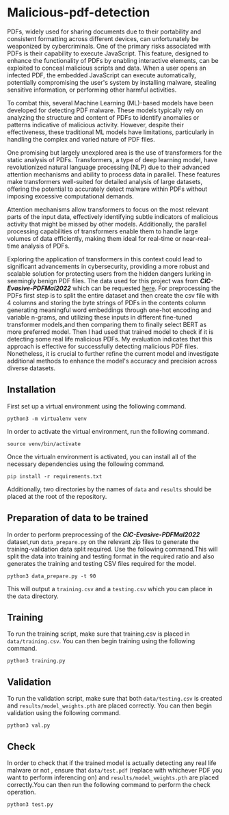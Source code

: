 # Malicious-pdf-detection



PDFs, widely used for sharing documents due to their portability and consistent formatting across different devices, can unfortunately be weaponized by cybercriminals. One of the primary risks associated with PDFs is their capability to execute JavaScript. This feature, designed to enhance the functionality of PDFs by enabling interactive elements, can be exploited to conceal malicious scripts and data. When a user opens an infected PDF, the embedded JavaScript can execute automatically, potentially compromising the user's system by installing malware, stealing sensitive information, or performing other harmful activities.

To combat this, several Machine Learning (ML)-based models have been developed for detecting PDF malware. These models typically rely on analyzing the structure and content of PDFs to identify anomalies or patterns indicative of malicious activity. However, despite their effectiveness, these traditional ML models have limitations, particularly in handling the complex and varied nature of PDF files.

One promising but largely unexplored area is the use of transformers for the static analysis of PDFs. Transformers, a type of deep learning model, have revolutionized natural language processing (NLP) due to their advanced attention mechanisms and ability to process data in parallel. These features make transformers well-suited for detailed analysis of large datasets, offering the potential to accurately detect malware within PDFs without imposing excessive computational demands.

Attention mechanisms allow transformers to focus on the most relevant parts of the input data, effectively identifying subtle indicators of malicious activity that might be missed by other models. Additionally, the parallel processing capabilities of transformers enable them to handle large volumes of data efficiently, making them ideal for real-time or near-real-time analysis of PDFs.

Exploring the application of transformers in this context could lead to significant advancements in cybersecurity, providing a more robust and scalable solution for protecting users from the hidden dangers lurking in seemingly benign PDF files. 
The data used for this project was from ***CIC-Evasive-PDFMal2022*** which can be requested [here](https://www.unb.ca/cic/datasets/pdfmal-2022.html).
For preprocessing the PDFs first step is to split the entire dataset and then create the csv file with 4 columns and storing the byte strings of PDFs in the contents column generating meaningful word embeddings through one-hot encoding and variable n-grams, and utilizing these inputs in different fine-tuned transformer models,and then comparing them to finally select BERT as more preferred model.
Then I had used that trained model to check if it is detecting some real life malicious PDFs. My evaluation indicates that this approach is effective for successfully detecting malicious PDF files. Nonetheless, it is crucial to further refine the current model and investigate additional methods to enhance the model's accuracy and precision across diverse datasets.

 
## Installation

First set up a virtual environment using the following command.

```
python3 -m virtualenv venv
```

In order to activate the virtual environment, run the following command.

```
source venv/bin/activate
```

Once the virtualn environment is activated, you can install all of the necessary dependencies using the following command.

```
pip install -r requirements.txt
```

Additionally, two directories by the names of `data` and `results` should be placed at the root of the repository.


## Preparation of data to be trained

In order to perform preprocessing of the ***CIC-Evasive-PDFMal2022*** dataset,run `data_prepare.py` on the relevant zip files to generate the training-validation data split required. Use the following command.This will split the data into training and testing format in the required ratio and also generates the training and testing CSV files required for the model. 

```
python3 data_prepare.py -t 90
```

This will output a `training.csv` and a `testing.csv` which you can place in the `data` directory.

## Training

To run the training script, make sure that training.csv is placed in `data/training.csv`. You can then begin training using the following command.

```
python3 training.py
```

## Validation

To run the validation script, make sure that both `data/testing.csv` is created and `results/model_weights.pth` are placed correctly.
You can then begin validation using the following command.

```
python3 val.py
```

## Check

In order to check that if the trained model is actually detecting any real life malware or not , ensure that `data/test.pdf` (replace with whichever PDF you want to perform inferencing on) and `results/model_weights.pth` are placed correctly.You can then run the following command to perform the check operation.

```
python3 test.py
```

